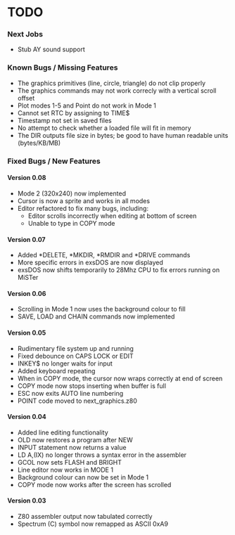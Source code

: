 # TODO
### Next Jobs
- Stub AY sound support
### Known Bugs / Missing Features
- The graphics primitives (line, circle, triangle) do not clip properly
- The graphics commands may not work correcly with a vertical scroll offset
- Plot modes 1-5 and Point do not work in Mode 1
- Cannot set RTC by assigning to TIME$
- Timestamp not set in saved files
- No attempt to check whether a loaded file will fit in memory
- The DIR outputs file size in bytes; be good to have human readable units (bytes/KB/MB)
### Fixed Bugs / New Features
#### Version 0.08
- Mode 2 (320x240) now implemented
- Cursor is now a sprite and works in all modes
- Editor refactored to fix many bugs, including:
	- Editor scrolls incorrectly when editing at bottom of screen
	- Unable to type in COPY mode
#### Version 0.07
- Added *DELETE, *MKDIR, *RMDIR and *DRIVE commands
- More specific errors in exsDOS are now displayed
- exsDOS now shifts temporarily to 28Mhz CPU to fix errors running on MiSTer
#### Version 0.06
- Scrolling in Mode 1 now uses the background colour to fill
- SAVE, LOAD and CHAIN commands now implemented
#### Version 0.05
- Rudimentary file system up and running
- Fixed debounce on CAPS LOCK or EDIT
- INKEY$ no longer waits for input
- Added keyboard repeating
- When in COPY mode, the cursor now wraps correctly at end of screen
- COPY mode now stops inserting when buffer is full
- ESC now exits AUTO line numbering
- POINT code moved to next_graphics.z80
#### Version 0.04
- Added line editing functionality
- OLD now restores a program after NEW
- INPUT statement now returns a value
- LD A,(IX) no longer throws a syntax error in the assembler
- GCOL now sets FLASH and BRIGHT
- Line editor now works in MODE 1
- Background colour can now be set in Mode 1
- COPY mode now works after the screen has scrolled
#### Version 0.03
- Z80 assembler output now tabulated correctly
- Spectrum (C) symbol now remapped as ASCII 0xA9
